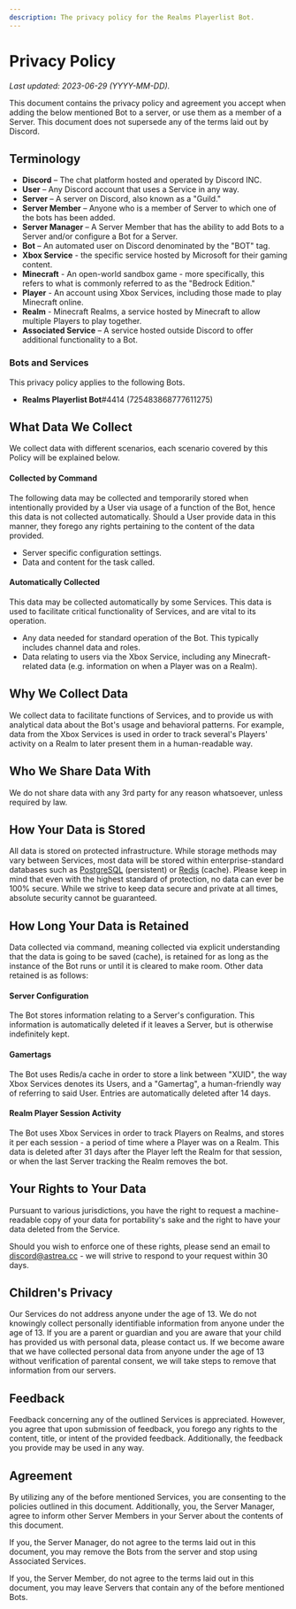 ```yaml
---
description: The privacy policy for the Realms Playerlist Bot.
---
```


# Privacy Policy

*Last updated: 2023-06-29 (YYYY-MM-DD).*

This document contains the privacy policy and agreement you accept when adding the below mentioned Bot to a server, or use them as a member of a Server. This document does not supersede any of the terms laid out by Discord.

## Terminology

-   **Discord** – The chat platform hosted and operated by Discord INC.
-   **User** – Any Discord account that uses a Service in any way.
-   **Server** – A server on Discord, also known as a "Guild."
-   **Server Member** – Anyone who is a member of Server to which one of the bots has been added.
-   **Server Manager** – A Server Member that has the ability to add Bots to a Server and/or configure a Bot for a Server.
-   **Bot** – An automated user on Discord denominated by the "BOT" tag.
-   **Xbox Service** - the specific service hosted by Microsoft for their gaming content.
-   **Minecraft** - An open-world sandbox game - more specifically, this refers to what is commonly referred to as the "Bedrock Edition."
-   **Player** - An account using Xbox Services, including those made to play Minecraft online.
-   **Realm** - Minecraft Realms, a service hosted by Minecraft to allow multiple Players to play together.
-   **Associated Service** – A service hosted outside Discord to offer additional functionality to a Bot.

### Bots and Services

This privacy policy applies to the following Bots.

-   **Realms Playerlist Bot**#4414 (725483868777611275)

## What Data We Collect

We collect data with different scenarios, each scenario covered by this Policy will be explained below.

#### Collected by Command

The following data may be collected and temporarily stored when intentionally provided by a User via usage of a function of the Bot, hence this data is not collected automatically. Should a User provide data in this manner, they forego any rights pertaining to the content of the data provided.

-   Server specific configuration settings.
-   Data and content for the task called.

#### Automatically Collected

This data may be collected automatically by some Services. This data is used to facilitate critical functionality of Services, and are vital to its operation.

-   Any data needed for standard operation of the Bot. This typically includes channel data and roles.
-   Data relating to users via the Xbox Service, including any Minecraft-related data (e.g. information on when a Player was on a Realm).

## Why We Collect Data

We collect data to facilitate functions of Services, and to provide us with analytical data about the Bot's usage and behavioral patterns. For example, data from the Xbox Services is used in order to track several's Players' activity on a Realm to later present them in a human-readable way.

## Who We Share Data With

We do not share data with any 3rd party for any reason whatsoever, unless required by law.

## How Your Data is Stored

All data is stored on protected infrastructure. While storage methods may vary between Services, most data will be stored within enterprise-standard databases such as [PostgreSQL](https://www.postgresql.org/) (persistent) or [Redis](https://redis.io/) (cache). Please keep in mind that even with the highest standard of protection, no data can ever be 100% secure. While we strive to keep data secure and private at all times, absolute security cannot be guaranteed.

## How Long Your Data is Retained

Data collected via command, meaning collected via explicit understanding that the data is going to be saved (cache), is retained for as long as the instance of the Bot runs or until it is cleared to make room. Other data retained is as follows:

#### Server Configuration

The Bot stores information relating to a Server's configuration. This information is automatically deleted if it leaves a Server, but is otherwise indefinitely kept.

#### Gamertags

The Bot uses Redis/a cache in order to store a link between "XUID", the way Xbox Services denotes its Users, and a "Gamertag", a human-friendly way of referring to said User. Entries are automatically deleted after 14 days.

#### Realm Player Session Activity

The Bot uses Xbox Services in order to track Players on Realms, and stores it per each session - a period of time where a Player was on a Realm. This data is deleted after 31 days after the Player left the Realm for that session, or when the last Server tracking the Realm removes the bot.

## Your Rights to Your Data

Pursuant to various jurisdictions, you have the right to request a machine-readable copy of your data for portability's sake and the right to have your data deleted from the Service.

Should you wish to enforce one of these rights, please send an email to [discord@astrea.cc](mailto:discord@astrea.cc) - we will strive to respond to your request within 30 days.

## Children's Privacy

Our Services do not address anyone under the age of 13. We do not knowingly collect personally identifiable information from anyone under the age of 13. If you are a parent or guardian and you are aware that your child has provided us with personal data, please contact us. If we become aware that we have collected personal data from anyone under the age of 13 without verification of parental consent, we will take steps to remove that information from our servers.

## Feedback

Feedback concerning any of the outlined Services is appreciated. However, you agree that upon submission of feedback, you forego any rights to the content, title, or intent of the provided feedback. Additionally, the feedback you provide may be used in any way.

## Agreement

By utilizing any of the before mentioned Services, you are consenting to the policies outlined in this document. Additionally, you, the Server Manager, agree to inform other Server Members in your Server about the contents of this document.

If you, the Server Manager, do not agree to the terms laid out in this document, you may remove the Bots from the server and stop using Associated Services.

If you, the Server Member, do not agree to the terms laid out in this document, you may leave Servers that contain any of the before mentioned Bots.
